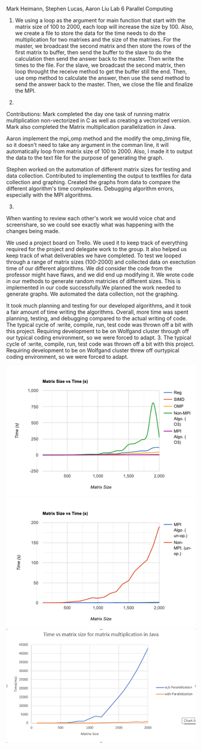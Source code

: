 Mark Heimann, Stephen Lucas, Aaron Liu
Lab 6 Parallel Computing

1. We using a loop as the argument for main function that start with the matrix size of 100 to 2000, each loop will increase the size by 100. Also, we create a file to store the data for the time needs to do the multiplication for two matrixes and the size of the matrixes. For the master, we broadcast the second matrix and then store the rows of the first matrix to buffer, then send the buffer to the slave to do the calculation then send the answer back to the master. Then write the times to the file. For the slave, we broadcast the second matrix, then loop throught the receive method to get the buffer still the end. Then, use omp method to calculate the answer, then use the send method to send the answer back to the master. Then, we close the file and finalize the MPI.

2.
Contributions:
Mark completed the day one task of running matrix multiplication non-vectorized in C as well as creating a vectorized version.
Mark also completed the Matrix multiplication parallelization in Java.

Aaron
implement the mpi_omp method and the modify the omp_timing file, so it doesn't need to take any argument in the comman line, it will automatically loop from matrix size of 100 to 2000. Also, I made it to output the data to the text file for  the purpose of generating the graph.

Stephen
worked on the automation of different matrix sizes for testing and data collection. Contributed to implementing the output to textfiles for data collection and graphing. Created the graphs from data to compare the different algorithm's time complexities. Debugging algorithm errors, especially with the MPI algorithms.

3.
When wanting to review each other's work we would voice chat and screenshare, so we could see exactly what was happening with the changes being made.

We used a project board on Trello. We used it to keep track of everything required for the project and delegate work to the group. It also helped us keep track of what deliverables we have completed. To test we looped through a range of matrix sizes (100-2000) and collected data on exectution time of our different algorithms. We did consider the code from the professor might have flaws, and we did end up modifying it. We wrote code in our methods to generate random matricies of different sizes. This is implemented in our code successfully.We planned the work needed to generate graphs. We automated the data collection, not the graphing.

It took much planning and testing for our developed algorithms, and it took a fair amount of time writing the algorithms. Overall, more time was spent planning, testing, and debugging compared to the actual writing of code. The typical cycle of :write, compile, run, test code was thrown off a bit with this project. Requiring development to be on Wolfgand cluster through off our typical coding environment, so we were forced to adapt.
3.
The typical cycle of :write, compile, run, test code was thrown off a bit with this project.  Requiring development to be on Wolfgand cluster threw off ourtypical coding environment, so we were forced to adapt.

![Graph 1](Graphs1.png)
![Graph 2](Graphs2.png)
![Graph 3](Graphs3.png)

